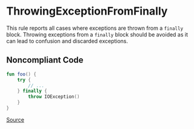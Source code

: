 # ThrowingExceptionFromFinally

This rule reports all cases where exceptions are thrown from a `finally` block. Throwing exceptions from a `finally`
block should be avoided as it can lead to confusion and discarded exceptions.

## Noncompliant Code

```kotlin
fun foo() {
    try {
        // ...
    } finally {
        throw IOException()
    }
}
```

[Source](https://detekt.github.io/detekt/exceptions.html#throwingexceptionfromfinally)
